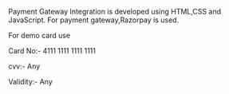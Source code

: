 Payment Gateway Integration is developed using HTML,CSS and JavaScript. For payment gateway,Razorpay is used.

For demo card use

Card No:- 4111 1111 1111 1111

cvv:- Any

Validity:- Any